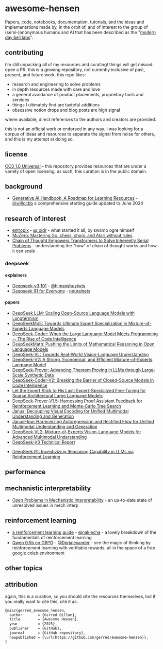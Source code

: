 # awesome-hensen

Papers, code, notebooks, documentation, tutorials, and the ideas and implementations made by, in the orbit of, and of interest to the group of (semi-)anonymous humans and AI that has been described as the "[modern day bell labs](https://x.com/wordgrammer/status/1847682840785564056)".

## contributing

i'm still unpacking all of my resources and curating! things will get missed. open a PR. this is a growing repository, not currently inclusive of past, present, and future work. this repo likes:

* research and engineering to solve problems
* in depth resources made with care and love
* a general avoidance of product placements, proprietary tools and services
* things I ultimately find are tasteful additions
* obsessive notion drops and blog posts are high signal

where available, direct references to the authors and creators are provided.

this is not an official work or endorsed in any way. i was looking for a corpus of ideas and resources to separate the signal from noise for others, and this is my attempt at doing so.

## license

[CC0 1.0 Universal](./LICENSE) - this repository provides resources that are under a variety of open licensing. as such, this curation is in the public domain.

## background

- [Generative AI Handbook: A Roadmap for Learning Resources](https://genai-handbook.github.io/) - [@willccbb](https://x.com/willccbb) a comprehensive starting guide updated to June 2024

## research of interest

* [entropix](https://github.com/xjdr-alt/entropix) - [@_xjdr](https://x.com/_xjdr) - what started it all, by swamp ogre himself
* [MuZero: Mastering Go, chess, shogi, and Atari without rules](https://deepmind.google/discover/blog/muzero-mastering-go-chess-shogi-and-atari-without-rules/)
* [Chain of Thought Empowers Transformers to Solve Inherently Serial Problems](https://arxiv.org/abs/2402.12875) - understanding the "how" of chain of thought works and how it can scale

### deepseek

#### explainers

- [Deepseek-v3 101](https://lunar-joke-35b.notion.site/Deepseek-v3-101-169ba4b6a3fa8090a7aacaee1a1cefaa) - [@himanshustwts](https://x.com/himanshustwts)
- [Deepseek R1 for Everyone](https://trite-song-d6a.notion.site/) - [neuralnets](https://cneuralnets.netlify.app/)

#### papers

- [DeepSeek LLM: Scaling Open-Source Language Models with Longtermism](https://arxiv.org/abs/2401.02954)
- [DeepSeekMoE: Towards Ultimate Expert Specialization in Mixture-of-Experts Language Models](https://arxiv.org/abs/2401.06066)
- [DeepSeek-Coder: When the Large Language Model Meets Programming -- The Rise of Code Intelligence](https://arxiv.org/abs/2401.14196)
- [DeepSeekMath: Pushing the Limits of Mathematical Reasoning in Open Language Models](https://arxiv.org/abs/2402.03300)
- [DeepSeek-VL: Towards Real-World Vision-Language Understanding](https://arxiv.org/abs/2403.05525)
- [DeepSeek-V2: A Strong, Economical, and Efficient Mixture-of-Experts Language Model](https://arxiv.org/abs/2405.04434)
- [DeepSeek-Prover: Advancing Theorem Proving in LLMs through Large-Scale Synthetic Data](https://arxiv.org/abs/2405.14333)
- [DeepSeek-Coder-V2: Breaking the Barrier of Closed-Source Models in Code Intelligence](https://arxiv.org/abs/2406.11931)
- [Let the Expert Stick to His Last: Expert-Specialized Fine-Tuning for Sparse Architectural Large Language Models](https://arxiv.org/abs/2407.01906)
- [DeepSeek-Prover-V1.5: Harnessing Proof Assistant Feedback for Reinforcement Learning and Monte-Carlo Tree Search](https://arxiv.org/abs/2408.08152)
- [Janus: Decoupling Visual Encoding for Unified Multimodal Understanding and Generation](https://arxiv.org/abs/2410.13848)
- [JanusFlow: Harmonizing Autoregression and Rectified Flow for Unified Multimodal Understanding and Generation](https://arxiv.org/abs/2411.07975)
- [DeepSeek-VL2: Mixture-of-Experts Vision-Language Models for Advanced Multimodal Understanding](https://arxiv.org/abs/2412.10302)
- [DeepSeek-V3 Technical Report](https://arxiv.org/abs/2412.19437)
* [DeepSeek R1: Incentivizing Reasoning Capability in LLMs via Reinforcement Learning](https://arxiv.org/abs/2501.12948)

## performance

## mechanistic interpretability

* [Open Problems in Mechanistic Interpretability](https://arxiv.org/abs/2501.16496) - an up-to-date state of unresolved issues in mech interp

## reinforcement learning

* [a reinforcement learning guide](https://naklecha.notion.site/a-reinforcement-learning-guide) - [@naklecha](https://x.com/naklecha) - a lovely breakdown of the fundamentals of reinforcement learning
* [Qwen 0.5b on GRPO](https://colab.research.google.com/drive/1bfhs1FMLW3FGa8ydvkOZyBNxLYOu0Hev?usp=sharing) - [@Dorialexander](https://x.com/dorialexander/) - see the magic of thinking by reinforcement learning with verifiable rewards, all in the space of a free google colab environment

## other topics

## attribution

again, this is a curation, so you should cite the resources themselves, but if you really want to cite this, cite it as:

```latex
@misc{gerred_awesome_hensen,
  author       = {Gerred Dillon},
  title        = {Awesome Hensen},
  year         = {2025},
  publisher    = {GitHub},
  journal      = {GitHub repository},
  howpublished = {\url{https://github.com/gerred/awesome-hensen}},
}
```


